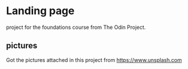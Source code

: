 # Landing page 
project for the foundations course from The Odin Project.
## pictures 
Got the pictures attached in this project from https://www.unsplash.com